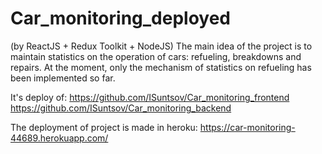 # Car_monitoring_deployed
(by ReactJS + Redux Toolkit + NodeJS)
The main idea of the project is to maintain statistics on the operation of cars: refueling, breakdowns and repairs. 
At the moment, only the mechanism of statistics on refueling has been implemented so far.

It's deploy of:
https://github.com/ISuntsov/Car_monitoring_frontend
https://github.com/ISuntsov/Car_monitoring_backend

The deployment of project is made in heroku:
https://car-monitoring-44689.herokuapp.com/
